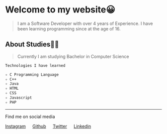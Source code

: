 # Welcome to my website😀

> I am a Software Developer with over 4 years of Experience. I have been learning programming since at the age of 16.

## About Studies👨‍🎓

> Currently I am studying Bachelor in Computer Science

```markdown
Technologies I have learned

✧ C Programming Language
✧ C++
✧ Java
✧ HTML
✧ CSS
✧ Javascript
✧ PHP
```
___

Find me on social media

[Instagram](https://www.instagram.com/techexplorr)&ensp; &ensp;
[Github](https://www.github.com/techexplorr)&ensp; &ensp;
[Twitter](https://www.twitter.com/techexplorr)&ensp; &ensp;
[Linkedin](https://www.linkedin.com/techexplorr)&ensp; &ensp;

